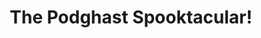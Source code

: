 ---
title: The Podghast Spooktacular!
id: podghast-spooktacular
image: logo-podghast.png
order: 2
facebook: podghast
twitter: podghast
soundcloud: the-podghast-spooktacular
soundcloud-playlist: 57449459
itunes: the-podghast-spooktacular/id939757681
description: Welcome... to the <em>PODGHAST SPOOKTACULAR</em>! The scariest podcast ever created, featuring 100% true tales retold by eccentric scientist Dr Heinrich Von Schtupplegap MD. 
category: comedy
explicit: "Yes"
---